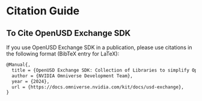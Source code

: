 # Citation Guide

## To Cite OpenUSD Exchange SDK

If you use OpenUSD Exchange SDK in a publication, please use citations in the following format (BibTeX entry for LaTeX):

```tex
@Manual{,
  title = {OpenUSD Exchange SDK: Collection of Libraries to simplify OpenUSD data interchange between 3D Ecosystems},
  author = {NVIDIA Omniverse Development Team},
  year = {2024},
  url = {https://docs.omniverse.nvidia.com/kit/docs/usd-exchange},
}
```
